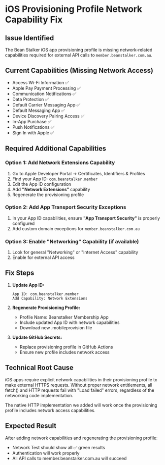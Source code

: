 # iOS Provisioning Profile Network Capability Fix

## Issue Identified
The Bean Stalker iOS app provisioning profile is missing network-related capabilities required for external API calls to `member.beanstalker.com.au`.

## Current Capabilities (Missing Network Access)
- Access Wi-Fi Information ✅
- Apple Pay Payment Processing ✅
- Communication Notifications ✅
- Data Protection ✅
- Default Carrier Messaging App ✅
- Default Messaging App ✅
- Device Discovery Pairing Access ✅
- In-App Purchase ✅
- Push Notifications ✅
- Sign In with Apple ✅

## Required Additional Capabilities

### Option 1: Add Network Extensions Capability
1. Go to Apple Developer Portal → Certificates, Identifiers & Profiles
2. Find your App ID: `com.beanstalker.member`
3. Edit the App ID configuration
4. Add **"Network Extensions"** capability
5. Regenerate the provisioning profile

### Option 2: Add App Transport Security Exceptions
1. In your App ID capabilities, ensure **"App Transport Security"** is properly configured
2. Add custom domain exceptions for `member.beanstalker.com.au`

### Option 3: Enable "Networking" Capability (if available)
1. Look for general "Networking" or "Internet Access" capability
2. Enable for external API access

## Fix Steps

1. **Update App ID:**
   ```
   App ID: com.beanstalker.member
   Add Capability: Network Extensions
   ```

2. **Regenerate Provisioning Profile:**
   - Profile Name: Beanstalker Membership App
   - Include updated App ID with network capabilities
   - Download new .mobileprovision file

3. **Update GitHub Secrets:**
   - Replace provisioning profile in GitHub Actions
   - Ensure new profile includes network access

## Technical Root Cause
iOS apps require explicit network capabilities in their provisioning profile to make external HTTPS requests. Without proper network entitlements, all fetch() and HTTP requests fail with "Load failed" errors, regardless of the networking code implementation.

The native HTTP implementation we added will work once the provisioning profile includes network access capabilities.

## Expected Result
After adding network capabilities and regenerating the provisioning profile:
- Network Test should show all ✅ green results
- Authentication will work properly
- All API calls to member.beanstalker.com.au will succeed
